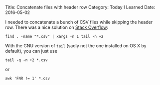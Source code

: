 Title: Concatenate files with header row
Category: Today I Learned
Date: 2016-05-02

I needed to concatenate a bunch of CSV files while skipping the header row. There was a nice solution on [Stack Overflow](http://stackoverflow.com/questions/10103619/unix-merge-many-files-while-deleting-first-line-of-all-files):

```
find . -name "*.csv" | xargs -n 1 tail -n +2
```

With the GNU version of `tail` (sadly not the one installed on OS X by default), you can just use

```
tail -q -n +2 *.csv
```

or

```
awk 'FNR != 1' *.csv
```